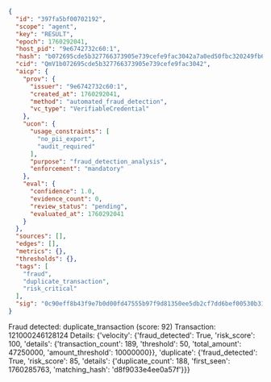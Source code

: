 ```json
{
  "id": "397fa5bf00702192",
  "scope": "agent",
  "key": "RESULT",
  "epoch": 1760292041,
  "host_pid": "9e6742732c60:1",
  "hash": "b072695cde5b327766373905e739cefe9fac3042a7a0ed50fbc320249fb6eff6",
  "cid": "QmV1b072695cde5b327766373905e739cefe9fac3042",
  "aicp": {
    "prov": {
      "issuer": "9e6742732c60:1",
      "created_at": 1760292041,
      "method": "automated_fraud_detection",
      "vc_type": "VerifiableCredential"
    },
    "ucon": {
      "usage_constraints": [
        "no_pii_export",
        "audit_required"
      ],
      "purpose": "fraud_detection_analysis",
      "enforcement": "mandatory"
    },
    "eval": {
      "confidence": 1.0,
      "evidence_count": 0,
      "review_status": "pending",
      "evaluated_at": 1760292041
    }
  },
  "sources": [],
  "edges": [],
  "metrics": {},
  "thresholds": {},
  "tags": [
    "fraud",
    "duplicate_transaction",
    "risk_critical"
  ],
  "sig": "0c90eff8b43f9e7b0d00fd47555b97f9d81350ee5db2cf7dd6bef00530b31840"
}
```

Fraud detected: duplicate_transaction (score: 92)
Transaction: 121000246128124
Details: {'velocity': {'fraud_detected': True, 'risk_score': 100, 'details': {'transaction_count': 189, 'threshold': 50, 'total_amount': 47250000, 'amount_threshold': 10000000}}, 'duplicate': {'fraud_detected': True, 'risk_score': 85, 'details': {'duplicate_count': 188, 'first_seen': 1760285763, 'matching_hash': 'd8f9033e4ee0a57f'}}}